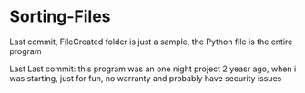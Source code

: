 # Sorting-Files

<p> Last commit, FileCreated folder is just a sample, the Python file is the entire program </p>
<p> Last Last commit: this program was an one night project 2 yeasr ago, when i was starting, just for fun, no warranty and probably have security issues
